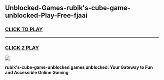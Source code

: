 
## Unblocked-Games-rubik's-cube-game-unblocked-Play-Free-fjaai
<h3>
<a href="https://premium76.site?title=rubik's-cube-game-unblocked&ref=18A">CLICK TO PLAY</a></h3>
<hr>

<h3>
<a href="https://premium76.site?title=rubik's-cube-game-unblocked&ref=18A">CLICK 2 PLAY</a>
  
</h3>

<a href="https://premium76.site?title=rubik's-cube-game-unblocked&ref=18A"><img src="https://clearcache.store/games.png"></a>


**rubik's-cube-game-unblocked games unblocked: Your Gateway to Fun and Accessible Online Gaming**
